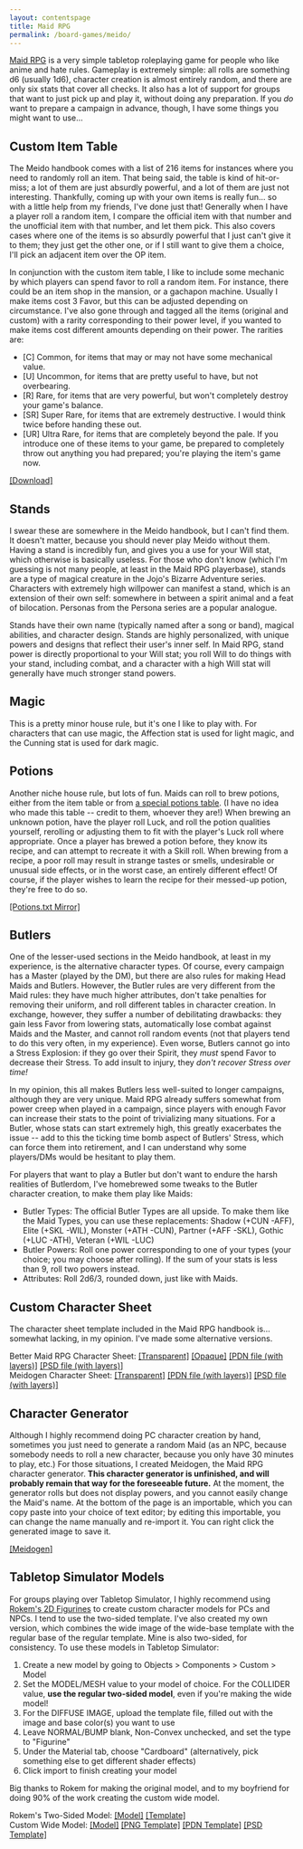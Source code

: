 ```yaml
---
layout: contentspage
title: Maid RPG
permalink: /board-games/meido/
---
```


<a href='http://maidrpg.com/index.shtml'>Maid RPG</a> is a very simple tabletop roleplaying game for people who like anime and hate rules. Gameplay is extremely simple: all rolls are something d6 (usually 1d6), character creation is almost entirely random, and there are only six stats that cover all checks. It also has a lot of support for groups that want to just pick up and play it, without doing any preparation. If you <em>do</em> want to prepare a campaign in advance, though, I have some things you might want to use...

<!--more-->

<h2 id="1">Custom Item Table</h2>

The Meido handbook comes with a list of 216 items for instances where you need to randomly roll an item. That being said, the table is kind of hit-or-miss; a lot of them are just absurdly powerful, and a lot of them are just not interesting. Thankfully, coming up with your own items is really fun... so with a little help from my friends, I've done just that! Generally when I have a player roll a random item, I compare the official item with that number and the unofficial item with that number, and let them pick. This also covers cases where one of the items is so absurdly powerful that I just can't give it to them; they just get the other one, or if I still want to give them a choice, I'll pick an adjacent item over the OP item.

In conjunction with the custom item table, I like to include some mechanic by which players can spend favor to roll a random item. For instance, there could be an item shop in the mansion, or a gachapon machine. Usually I make items cost 3 Favor, but this can be adjusted depending on circumstance. I've also gone through and tagged all the items (original and custom) with a rarity corresponding to their power level, if you wanted to make items cost different amounts depending on their power. The rarities are:
<ul>
	<li>[C] Common, for items that may or may not have some mechanical value.</li>
	<li>[U] Uncommon, for items that are pretty useful to have, but not overbearing.</li>
	<li>[R] Rare, for items that are very powerful, but won't completely destroy your game's balance.</li>
	<li>[SR] Super Rare, for items that are extremely destructive. I would think twice before handing these out.</li>
	<li>[UR] Ultra Rare, for items that are completely beyond the pale. If you introduce one of these items to your game, be prepared to completely throw out anything you had prepared; you're playing the item's game now.</li>
</ul>

<a href="/downloads/meido/item_table.json">[Download]</a>

<h2 id="2">Stands</h2>

I swear these are somewhere in the Meido handbook, but I can't find them. It doesn't matter, because you should never play Meido without them. Having a stand is incredibly fun, and gives you a use for your Will stat, which otherwise is basically useless. For those who don't know (which I'm guessing is not many people, at least in the Maid RPG playerbase), stands are a type of magical creature in the Jojo's Bizarre Adventure series. Characters with extremely high willpower can manifest a stand, which is an extension of their own self: somewhere in between a spirit animal and a feat of bilocation. Personas from the Persona series are a popular analogue. 

Stands have their own name (typically named after a song or band), magical abilities, and character design. Stands are highly personalized, with unique powers and designs that reflect their user's inner self. In Maid RPG, stand power is directly proportional to your Will stat; you roll Will to do things with your stand, including combat, and a character with a high Will stat will generally have much stronger stand powers.

<h2 id="3">Magic</h2>

This is a pretty minor house rule, but it's one I like to play with. For characters that can use magic, the Affection stat is used for light magic, and the Cunning stat is used for dark magic.

<h2 id="4">Potions</h2>

Another niche house rule, but lots of fun. Maids can roll to brew potions, either from the item table or from [a special potions table](https://pastebin.com/raw/bqRwJ9dg). (I have no idea who made this table -- credit to them, whoever they are!) When brewing an unknown potion, have the player roll Luck, and roll the potion qualities yourself, rerolling or adjusting them to fit with the player's Luck roll where appropriate. Once a player has brewed a potion before, they know its recipe, and can attempt to recreate it with a Skill roll. When brewing from a recipe, a poor roll may result in strange tastes or smells, undesirable or unusual side effects, or in the worst case, an entirely different effect! Of course, if the player wishes to learn the recipe for their messed-up potion, they're free to do so.

<a href="/downloads/meido/Potions.txt">[Potions.txt Mirror]</a>

<h2 id="5">Butlers</h2>

One of the lesser-used sections in the Meido handbook, at least in my experience, is the alternative character types. Of course, every campaign has a Master (played by the DM), but there are also rules for making Head Maids and Butlers. However, the Butler rules are very different from the Maid rules: they have much higher attributes, don't take penalties for removing their uniform, and roll different tables in character creation. In exchange, however, they suffer a number of debilitating drawbacks: they gain less Favor from lowering stats, automatically lose combat against Maids and the Master, and cannot roll random events (not that players tend to do this very often, in my experience). Even worse, Butlers cannot go into a Stress Explosion: if they go over their Spirit, they <em>must</em> spend Favor to decrease their Stress. To add insult to injury, they <em>don't recover Stress over time!</em> 

In my opinion, this all makes Butlers less well-suited to longer campaigns, although they are very unique. Maid RPG already suffers somewhat from power creep when played in a campaign, since players with enough Favor can increase their stats to the point of trivializing many situations. For a Butler, whose stats can start extremely high, this greatly exacerbates the issue -- add to this the ticking time bomb aspect of Butlers' Stress, which can force them into retirement, and I can understand why some players/DMs would be hesitant to play them.

For players that want to play a Butler but don't want to endure the harsh realities of Butlerdom, I've homebrewed some tweaks to the Butler character creation, to make them play like Maids:
<ul>
	<li>Butler Types: The official Butler Types are all upside. To make them like the Maid Types, you can use these replacements: Shadow (+CUN -AFF), Elite (+SKL -WIL), Monster (+ATH -CUN), Partner (+AFF -SKL), Gothic (+LUC -ATH), Veteran (+WIL -LUC)</li>
	<li>Butler Powers: Roll one power corresponding to one of your types (your choice; you may choose after rolling). If the sum of your stats is less than 9, roll two powers instead.</li>
	<li>Attributes: Roll 2d6/3, rounded down, just like with Maids.</li>
</ul> 

<h2 id="6">Custom Character Sheet</h2>

The character sheet template included in the Maid RPG handbook is... somewhat lacking, in my opinion. I've made some alternative versions.

Better Maid RPG Character Sheet: <a href="/downloads/meido/transparent.png">[Transparent]</a> <a href="/downloads/meido/opaque.png">[Opaque]</a> <a href="/downloads/meido/layers.pdn">[PDN file (with layers)]</a> <a href="/downloads/meido/layers.psd">[PSD file (with layers)]</a><br/>
Meidogen Character Sheet: <a href="/downloads/meido/meidogen_transparent.png">[Transparent]</a> <a href="/downloads/meido/meidogen_layers.pdn">[PDN file (with layers)]</a> <a href="/downloads/meido/meidogen_layers.psd">[PSD file (with layers)]</a>

<h2 id="7">Character Generator</h2>

Although I highly recommend doing PC character creation by hand, sometimes you just need to generate a random Maid (as an NPC, because somebody needs to roll a new character, because you only have 30 minutes to play, etc.) For those situations, I created Meidogen, the Maid RPG character generator. <b>This character generator is unfinished, and will probably remain that way for the foreseeable future.</b> At the moment, the generator rolls but does not display powers, and you cannot easily change the Maid's name. At the bottom of the page is an importable, which you can copy paste into your choice of text editor; by editing this importable, you can change the name manually and re-import it. You can right click the generated image to save it.

<a href="/_pages/board-games/meidogen/MaidRPGGenerator.html">[Meidogen]</a>

<h2 id="8">Tabletop Simulator Models</h2>

For groups playing over Tabletop Simulator, I highly recommend using [Rokem's 2D Figurines](https://steamcommunity.com/sharedfiles/filedetails/?id=891993501) to create custom character models for PCs and NPCs. I tend to use the two-sided template. I've also created my own version, which combines the wide image of the wide-base template with the regular base of the regular template. Mine is also two-sided, for consistency. To use these models in Tabletop Simulator:
<ol>
	<li>Create a new model by going to Objects > Components > Custom > Model</li>
	<li>Set the MODEL/MESH value to your model of choice. For the COLLIDER value, <b>use the regular two-sided model</b>, even if you're making the wide model!</li>
	<li>For the DIFFUSE IMAGE, upload the template file, filled out with the image and base color(s) you want to use</li>
	<li>Leave NORMAL/BUMP blank, Non-Convex unchecked, and set the type to "Figurine"</li>
	<li>Under the Material tab, choose "Cardboard" (alternatively, pick something else to get different shader effects)</li>
	<li>Click import to finish creating your model</li>
</ol>

Big thanks to Rokem for making the original model, and to my boyfriend for doing 90% of the work creating the custom wide model.

Rokem's Two-Sided Model: <a href="/downloads/meido/TwoSidedModel.obj">[Model]</a> <a href="/downloads/meido/TwoSidedTemplate.png">[Template]</a><br/>
Custom Wide Model: <a href="/downloads/meido/WideModel.obj">[Model]</a> <a href="/downloads/meido/Template.png">[PNG Template]</a> <a href="/downloads/meido/Template.pdn">[PDN Template]</a> <a href="/downloads/meido/Template.psd">[PSD Template]</a>